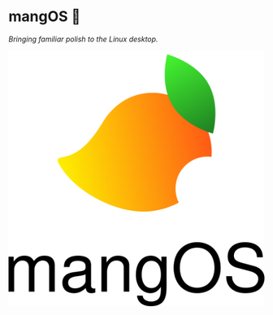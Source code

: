 # mangOS 🥭
_Bringing familiar polish to the Linux desktop._

![mangOS Logo](assets/logos/mangOS_title_1024.png)


